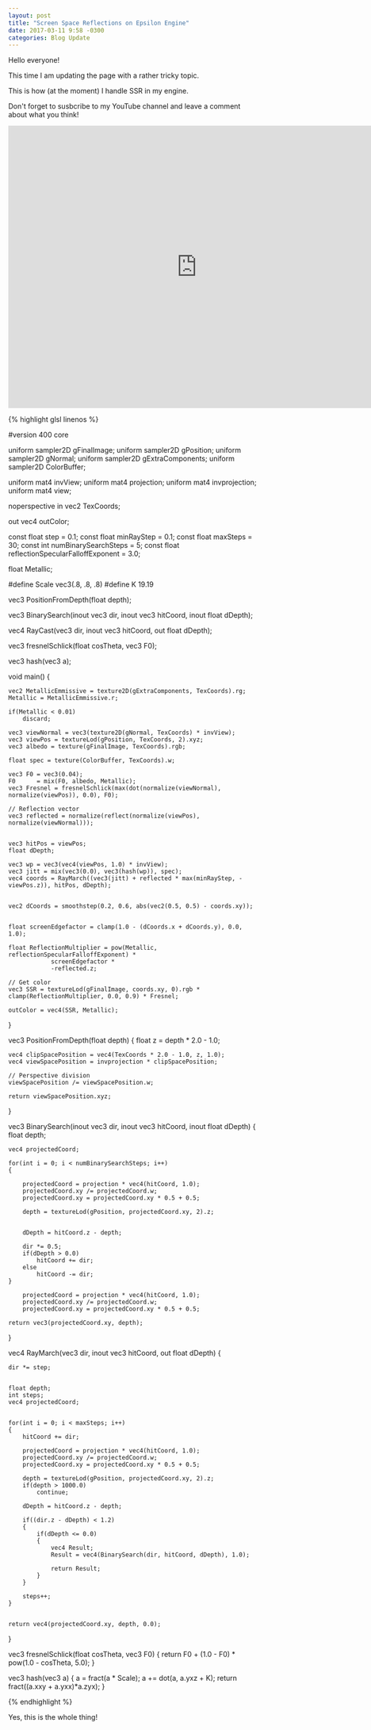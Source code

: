 ```yaml
---
layout: post
title: "Screen Space Reflections on Epsilon Engine"
date: 2017-03-11 9:58 -0300
categories: Blog Update
---
```


Hello everyone!

This time I am updating the page with a rather tricky topic.

This is how (at the moment) I handle SSR in my engine.

Don't forget to susbcribe to my YouTube channel and leave a comment about what you think!

<iframe width="760px" height="570px" src="https://www.youtube.com/embed/K2rs7K4y_sY" frameborder="0" allowfullscreen></iframe>

{% highlight glsl linenos %}

#version 400 core

uniform sampler2D gFinalImage;
uniform sampler2D gPosition;
uniform sampler2D gNormal;
uniform sampler2D gExtraComponents;
uniform sampler2D ColorBuffer; 

uniform mat4 invView;
uniform mat4 projection;
uniform mat4 invprojection;
uniform mat4 view;

noperspective in vec2 TexCoords;

out vec4 outColor;

const float step = 0.1;
const float minRayStep = 0.1;
const float maxSteps = 30;
const int numBinarySearchSteps = 5;
const float reflectionSpecularFalloffExponent = 3.0;

float Metallic;

#define Scale vec3(.8, .8, .8)
#define K 19.19

vec3 PositionFromDepth(float depth);

vec3 BinarySearch(inout vec3 dir, inout vec3 hitCoord, inout float dDepth);
 
vec4 RayCast(vec3 dir, inout vec3 hitCoord, out float dDepth);

vec3 fresnelSchlick(float cosTheta, vec3 F0);

vec3 hash(vec3 a);

void main()
{

    vec2 MetallicEmmissive = texture2D(gExtraComponents, TexCoords).rg;
    Metallic = MetallicEmmissive.r;

    if(Metallic < 0.01)
        discard;
 
    vec3 viewNormal = vec3(texture2D(gNormal, TexCoords) * invView);
    vec3 viewPos = textureLod(gPosition, TexCoords, 2).xyz;
    vec3 albedo = texture(gFinalImage, TexCoords).rgb;

    float spec = texture(ColorBuffer, TexCoords).w;

    vec3 F0 = vec3(0.04); 
    F0      = mix(F0, albedo, Metallic);
    vec3 Fresnel = fresnelSchlick(max(dot(normalize(viewNormal), normalize(viewPos)), 0.0), F0);

    // Reflection vector
    vec3 reflected = normalize(reflect(normalize(viewPos), normalize(viewNormal)));


    vec3 hitPos = viewPos;
    float dDepth;
 
    vec3 wp = vec3(vec4(viewPos, 1.0) * invView);
    vec3 jitt = mix(vec3(0.0), vec3(hash(wp)), spec);
    vec4 coords = RayMarch((vec3(jitt) + reflected * max(minRayStep, -viewPos.z)), hitPos, dDepth);
 
 
    vec2 dCoords = smoothstep(0.2, 0.6, abs(vec2(0.5, 0.5) - coords.xy));
 
 
    float screenEdgefactor = clamp(1.0 - (dCoords.x + dCoords.y), 0.0, 1.0);

    float ReflectionMultiplier = pow(Metallic, reflectionSpecularFalloffExponent) * 
                screenEdgefactor * 
                -reflected.z;
 
    // Get color
    vec3 SSR = textureLod(gFinalImage, coords.xy, 0).rgb * clamp(ReflectionMultiplier, 0.0, 0.9) * Fresnel;  

    outColor = vec4(SSR, Metallic);
}

vec3 PositionFromDepth(float depth) {
    float z = depth * 2.0 - 1.0;

    vec4 clipSpacePosition = vec4(TexCoords * 2.0 - 1.0, z, 1.0);
    vec4 viewSpacePosition = invprojection * clipSpacePosition;

    // Perspective division
    viewSpacePosition /= viewSpacePosition.w;

    return viewSpacePosition.xyz;
}

vec3 BinarySearch(inout vec3 dir, inout vec3 hitCoord, inout float dDepth)
{
    float depth;

    vec4 projectedCoord;
 
    for(int i = 0; i < numBinarySearchSteps; i++)
    {

        projectedCoord = projection * vec4(hitCoord, 1.0);
        projectedCoord.xy /= projectedCoord.w;
        projectedCoord.xy = projectedCoord.xy * 0.5 + 0.5;
 
        depth = textureLod(gPosition, projectedCoord.xy, 2).z;

 
        dDepth = hitCoord.z - depth;

        dir *= 0.5;
        if(dDepth > 0.0)
            hitCoord += dir;
        else
            hitCoord -= dir;    
    }

        projectedCoord = projection * vec4(hitCoord, 1.0);
        projectedCoord.xy /= projectedCoord.w;
        projectedCoord.xy = projectedCoord.xy * 0.5 + 0.5;
 
    return vec3(projectedCoord.xy, depth);
}

vec4 RayMarch(vec3 dir, inout vec3 hitCoord, out float dDepth)
{

    dir *= step;
 
 
    float depth;
    int steps;
    vec4 projectedCoord;

 
    for(int i = 0; i < maxSteps; i++)
    {
        hitCoord += dir;
 
        projectedCoord = projection * vec4(hitCoord, 1.0);
        projectedCoord.xy /= projectedCoord.w;
        projectedCoord.xy = projectedCoord.xy * 0.5 + 0.5;
 
        depth = textureLod(gPosition, projectedCoord.xy, 2).z;
        if(depth > 1000.0)
            continue;
 
        dDepth = hitCoord.z - depth;

        if((dir.z - dDepth) < 1.2)
        {
            if(dDepth <= 0.0)
            {   
                vec4 Result;
                Result = vec4(BinarySearch(dir, hitCoord, dDepth), 1.0);

                return Result;
            }
        }
        
        steps++;
    }
 
    
    return vec4(projectedCoord.xy, depth, 0.0);
}

vec3 fresnelSchlick(float cosTheta, vec3 F0)
{
    return F0 + (1.0 - F0) * pow(1.0 - cosTheta, 5.0);
}


vec3 hash(vec3 a)
{
    a = fract(a * Scale);
    a += dot(a, a.yxz + K);
    return fract((a.xxy + a.yxx)*a.zyx);
}

{% endhighlight %}

Yes, this is the whole thing!

